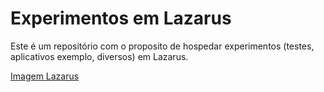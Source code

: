 # Experimentos em Lazarus
 
 Este é um repositório com o proposito de hospedar experimentos (testes, aplicativos exemplo, diversos) em Lazarus.

 [Imagem Lazarus](https://github.com/rafael-figueiredo-alves/Experiments_Lazarus/blob/main/Images/lazarus.png)
